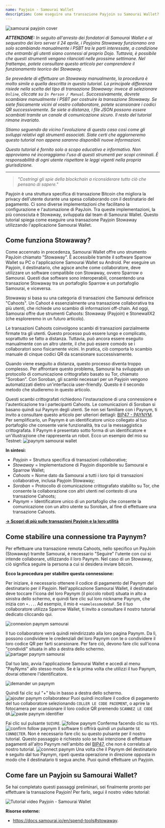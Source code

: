 ```yaml
---
name: Payjoin - Samourai Wallet
description: Come eseguire una transazione Payjoin su Samourai Wallet?
---
```

![samourai payjoin cover](assets/cover.webp)

***ATTENZIONE:** In seguito all'arresto dei fondatori di Samourai Wallet e al sequestro dei loro server il 24 aprile, i Payjoins Stowaway funzionano ora solo scambiando manualmente i PSBT tra le parti interessate, a condizione che entrambi gli utenti siano connessi al proprio Dojo. Tuttavia, è possibile che questi strumenti vengano rilanciati nelle prossime settimane. Nel frattempo, potete consultare questo articolo per comprendere il funzionamento teorico dei Stowaway.*

_Se prevedete di effettuare un Stowaway manualmente, la procedura è molto simile a quella descritta in questo tutorial. La principale differenza risiede nella scelta del tipo di transazione Stowaway: invece di selezionare `Online`, cliccate su `In Person / Manual`. Successivamente, dovrete scambiare manualmente i PSBT per costruire la transazione Stowaway. Se siete fisicamente vicini al vostro collaboratore, potete scansionare i codici QR successivamente. Se siete a distanza, i file JSON possono essere scambiati tramite un canale di comunicazione sicuro. Il resto del tutorial rimane invariato._

_Stiamo seguendo da vicino l'evoluzione di questo caso così come gli sviluppi relativi agli strumenti associati. Siate certi che aggiorneremo questo tutorial non appena saranno disponibili nuove informazioni._

_Questo tutorial è fornito solo a scopo educativo e informativo. Non approviamo né incoraggiamo l'uso di questi strumenti per scopi criminali. È responsabilità di ogni utente rispettare le leggi vigenti nella propria giurisdizione._

---

> *"Costringi gli spie della blockchain a riconsiderare tutto ciò che pensano di sapere."*

Payjoin è una struttura specifica di transazione Bitcoin che migliora la privacy dell'utente durante una spesa collaborando con il destinatario del pagamento. Ci sono diverse implementazioni che facilitano la configurazione e l'automazione di PayJoin. Tra queste implementazioni, la più conosciuta è Stowaway, sviluppata dal team di Samourai Wallet. Questo tutorial spiega come eseguire una transazione Payjoin Stowaway utilizzando l'applicazione Samourai Wallet.

## Come funziona Stowaway?

Come accennato in precedenza, Samourai Wallet offre uno strumento PayJoin chiamato "Stowaway". È accessibile tramite il software Sparrow Wallet su PC o l'applicazione Samourai Wallet su Android. Per eseguire un Payjoin, il destinatario, che agisce anche come collaboratore, deve utilizzare un software compatibile con Stowaway, ovvero Sparrow o Samourai. Questi due software sono interoperabili, consentendo una transazione Stowaway tra un portafoglio Sparrow e un portafoglio Samourai, e viceversa.

Stowaway si basa su una categoria di transazioni che Samourai definisce "Cahoots". Un Cahoot è essenzialmente una transazione collaborativa tra più utenti, che richiede uno scambio di informazioni off-chain. Ad oggi, Samourai offre due strumenti Cahoots: Stowaway (Payjoin) e StonewallX2 (che esploreremo in un futuro articolo).

Le transazioni Cahoots coinvolgono scambi di transazioni parzialmente firmate tra gli utenti. Questo processo può essere lungo e complicato, soprattutto se fatto a distanza. Tuttavia, può ancora essere eseguito manualmente con un altro utente, il che può essere comodo se i collaboratori sono fisicamente vicini. In pratica, ciò comporta lo scambio manuale di cinque codici QR da scansionare successivamente.

Quando viene eseguito a distanza, questo processo diventa troppo complesso. Per affrontare questo problema, Samourai ha sviluppato un protocollo di comunicazione crittografato basato su Tor, chiamato "Soroban". Con Soroban, gli scambi necessari per un Payjoin vengono automatizzati dietro un'interfaccia user-friendly. Questo è il secondo metodo che studieremo in questo articolo.

Questi scambi crittografati richiedono l'instaurazione di una connessione e l'autenticazione tra i partecipanti Cahoots. Le comunicazioni di Soroban si basano quindi sui Paynym degli utenti. Se non sei familiare con i Paynym, ti invito a consultare questo articolo per ulteriori dettagli: [BIP47 - PAYNYM](https://planb.network/tutorials/privacy/paynym-bip47).
Per semplificarlo, un Paynym è un identificatore unico collegato al tuo portafoglio che consente varie funzionalità, tra cui la messaggistica crittografata. Il Paynym è presentato sotto forma di un identificatore e un'illustrazione che rappresenta un robot. Ecco un esempio del mio su Testnet: ![paynym samourai wallet](assets/it/1.webp)

**In sintesi:**
- _Payjoin_ = Struttura specifica di transazioni collaborative;
- _Stowaway_ = Implementazione di Payjoin disponibile su Samourai e Sparrow Wallet;
- _Cahoots_ = Nome dato da Samourai a tutti i loro tipi di transazioni collaborative, inclusa Payjoin Stowaway;
- _Soroban_ = Protocollo di comunicazione crittografato stabilito su Tor, che consente la collaborazione con altri utenti nel contesto di una transazione Cahoots;
- _Paynym_ = Identificatore unico di un portafoglio che consente la comunicazione con un altro utente su Soroban, al fine di effettuare una transazione Cahoots.

[**-> Scopri di più sulle transazioni Payjoin e la loro utilità**](https://planb.network/tutorials/privacy/payjoin)

## Come stabilire una connessione tra Paynym?
Per effettuare una transazione remota Cahoots, nello specifico un PayJoin (Stowaway) tramite Samourai, è necessario "Seguire" l'utente con cui si intende collaborare, utilizzando il loro Paynym. Nel caso di un Stowaway, ciò significa seguire la persona a cui si desidera inviare bitcoin.

**Ecco la procedura per stabilire questa connessione:**

Per iniziare, è necessario ottenere il codice di pagamento del Paynym del destinatario per il Payjoin. Nell'applicazione Samourai Wallet, il destinatario deve toccare l'icona del loro Paynym (il piccolo robot) situata in alto a sinistra dello schermo, e quindi fare clic sul loro nickname Paynym, che inizia con `+...`. Ad esempio, il mio è `+namelessmode0aF`. Se il tuo collaboratore utilizza Sparrow Wallet, ti invito a consultare il nostro tutorial dedicato cliccando qui.

![connexion paynym samourai](assets/it/2.webp)

Il tuo collaboratore verrà quindi reindirizzato alla loro pagina Paynym. Da lì, possono condividere le credenziali del loro Paynym con te o condividere il loro codice QR per farti scansionare. Per fare ciò, devono fare clic sull'icona "condividi" situata in alto a destra dello schermo.
![partager paynym samourai](assets/it/1.webp)

Dal tuo lato, avvia l'applicazione Samourai Wallet e accedi al menu "PayNyms" allo stesso modo. Se è la prima volta che utilizzi il tuo Paynym, dovrai ottenere l'identificatore.

![demander un paynym](assets/it/3.webp)

Quindi fai clic sul "+" blu in basso a destra dello schermo.
![ajouter paynym collaborateur](assets/it/4.webp)
Puoi quindi incollare il codice di pagamento del tuo collaboratore selezionando `COLLER LE CODE PAIEMENT`, o aprire la fotocamera per scansionare il loro codice QR premendo `SCANNEZ LE CODE QR`.![paste paynym identifier](assets/it/5.webp)

Fai clic sul pulsante `SUIVRE`.
![follow paynym](assets/it/6.webp)
Conferma facendo clic su `YES`.
![confirm follow paynym](assets/it/7.webp)
Il software ti offrirà quindi un pulsante `SE CONNECTER`. Non è necessario fare clic su questo pulsante per il nostro tutorial. Questo passaggio è richiesto solo se hai intenzione di effettuare pagamenti all'altro Paynym nell'ambito del [BIP47](https://planb.network/tutorials/privacy/paynym-bip47), che non è correlato al nostro tutorial.
![connect paynym](assets/it/8.webp)
Una volta che il Paynym del destinatario è seguito dal tuo Paynym, ripeti questa operazione in direzione opposta in modo che il destinatario ti segua anche. Puoi quindi effettuare un Payjoin.

## Come fare un Payjoin su Samourai Wallet?

Se hai completato questi passaggi preliminari, sei finalmente pronto per effettuare la transazione Payjoin! Per farlo, segui il nostro video tutorial:

![Tutorial video Payjoin - Samourai Wallet](https://youtu.be/FXW6XZim0ww?si=EXalYwK1t9DT48aE)

**Risorse esterne:**
- https://docs.samourai.io/en/spend-tools#stowaway.
